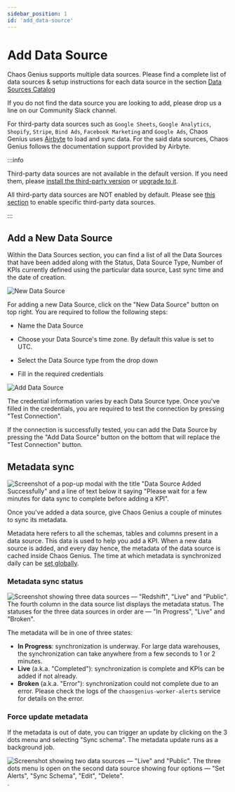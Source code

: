 ```yaml
---
sidebar_position: 1
id: 'add_data-source'
---
```


# Add Data Source

Chaos Genius supports multiple data sources. Please find a complete list of data sources & setup instructions for each data source in the section [Data Sources Catalog](/Data_Sources_Catalog/postgres.md)

If you do not find the data source you are looking to add, please drop us a line on our Community Slack channel. 

For third-party data sources such as `Google Sheets`, `Google Analytics`, `Shopify`, `Stripe`, `Bind Ads`, `Facebook Marketing` and `Google Ads`, Chaos Genius uses [Airbyte](https://docs.airbyte.io/) to load and sync data. For the said data sources, Chaos Genius follows the documentation support provided by Airbyte.

:::info

Third-party data sources are not available in the default version. If you need them, please [install the third-party version](/Quick_Start/install.md#third-party-installation) or [upgrade to it](/Operator_Guides/upgrading_cg.md#from-the-default-installation-to-third-party-installation).

All third-party data sources are NOT enabled by default. Please see [this section](/Operator_Guides/Configuration/config-params.md#enabling-third-party-data-sources) to enable specific third-party data sources.

:::

## Add a New Data Source
Within the Data Sources section, you can find a list of all the Data Sources that have been added along with the Status, Data Source Type, Number of KPIs currently defined using the particular data source, Last sync time and the date of creation.

![New Data Source](/img/connecting-to-data-sources/data_source_listing.png)

For adding a new Data Source, click on the "New Data Source" button on top right. You are required to follow the following steps:

-   Name the Data Source

-   Choose your Data Source's time zone. By default this value is set to UTC.

-   Select the Data Source type from the drop down

-   Fill in the required credentials

![Add Data Source](/img/connecting-to-data-sources/add_data_source.png)

The credential information varies by each Data Source type. Once you've filled in the credentials, you are required to test the connection by pressing "Test Connection".


If the connection is successfully tested, you can add the Data Source by pressing the "Add Data Source" button on the bottom that will replace the "Test Connection" button.

## Metadata sync

![Screenshot of a pop-up modal with the title "Data Source Added Successfully" and a line of text below it saying "Please wait for a few minutes for data sync to complete before adding a KPI".](/img/connecting-to-data-sources/metadata-sync-popup.png)

Once you've added a data source, give Chaos Genius a couple of minutes to sync its metadata.

Metadata here refers to all the schemas, tables and columns present in a data source. This data is used to help you add a KPI. When a new data source is added, and every day hence, the metadata of the data source is cached inside Chaos Genius. The time at which metadata is synchronized daily can be [set globally](/Operator_Guides/Configuration/config-params.md#general-parameters).

### Metadata sync status

![Screenshot showing three data sources — "Redshift", "Live" and "Public". The fourth column in the data source list displays the metadata status. The statuses for the three data sources in order are — "In Progress", "Live" and "Broken".](/img/connecting-to-data-sources/metadata-statuses.png)

The metadata will be in one of three states:
- **In Progress**: synchronization is underway. For large data warehouses, the synchronization can take anywhere from a few seconds to 1 or 2 minutes.
- **Live** (a.k.a. "Completed"): synchronization is complete and KPIs can be added if not already.
- **Broken** (a.k.a. "Error"): synchronization could not complete due to an error. Please check the logs of the `chaosgenius-worker-alerts` service for details on the error.

### Force update metadata

If the metadata is out of date, you can trigger an update by clicking on the 3 dots menu and selecting "Sync schema". The metadata update runs as a background job.

![Screenshot showing two data sources — "Live" and "Public". The three dots menu is open on the second data source showing four options — "Set Alerts", "Sync Schema", "Edit", "Delete".](/img/connecting-to-data-sources/metadata-sync-button.png).
